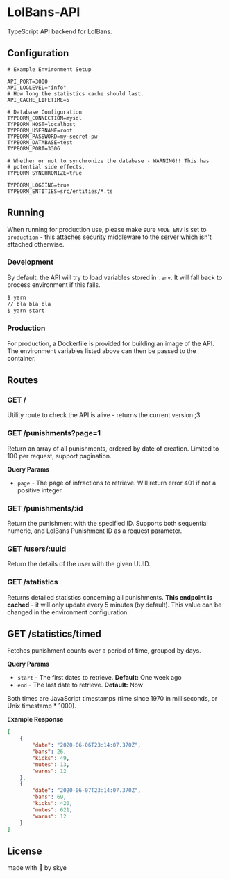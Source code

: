 # LolBans-API

TypeScript API backend for LolBans.

## Configuration

```env
# Example Environment Setup

API_PORT=3000
API_LOGLEVEL="info"
# How long the statistics cache should last.
API_CACHE_LIFETIME=5

# Database Configuration
TYPEORM_CONNECTION=mysql
TYPEORM_HOST=localhost
TYPEORM_USERNAME=root
TYPEORM_PASSWORD=my-secret-pw
TYPEORM_DATABASE=test
TYPEORM_PORT=3306

# Whether or not to synchronize the database - WARNING!! This has
# potential side effects.
TYPEORM_SYNCHRONIZE=true

TYPEORM_LOGGING=true
TYPEORM_ENTITIES=src/entities/*.ts
```

## Running

When running for production use, please make sure `NODE_ENV` is set to `production` - this attaches security middleware to the server which isn't attached otherwise.

### Development

By default, the API will try to load variables stored in `.env`. It will fall back to process environment if this fails.

```bash
$ yarn
// bla bla bla
$ yarn start
```

### Production

For production, a Dockerfile is provided for building an image of the API. The environment variables listed above can then be passed to the container.

## Routes

### GET /

Utility route to check the API is alive - returns the current version ;3

### GET /punishments?page=1

Return an array of all punishments, ordered by date of creation. Limited to 100 per request, support pagination.

**Query Params**

-   `page` - The page of infractions to retrieve. Will return error 401 if not a positive integer.

### GET /punishments/:id

Return the punishment with the specified ID. Supports both sequential numeric, and LolBans Punishment ID as a request parameter.

### GET /users/:uuid

Return the details of the user with the given UUID.

### GET /statistics

Returns detailed statistics concerning all punishments. **This endpoint is cached** - it will only update every 5 minutes (by default). This value can be changed in the environment configuration.

## GET /statistics/timed

Fetches punishment counts over a period of time, grouped by days.

**Query Params**

-   `start` - The first dates to retrieve. **Default:** One week ago
-   `end` - The last date to retrieve. **Default:** Now

Both times are JavaScript timestamps (time since 1970 in milliseconds, or Unix timestamp \* 1000).

**Example Response**

```json
[
    {
        "date": "2020-06-06T23:14:07.370Z",
        "bans": 26,
        "kicks": 49,
        "mutes": 13,
        "warns": 12
    },
    {
        "date": "2020-06-07T23:14:07.370Z",
        "bans": 69,
        "kicks": 420,
        "mutes": 621,
        "warns": 12
    }
]
```

## License

made with 💜 by skye

